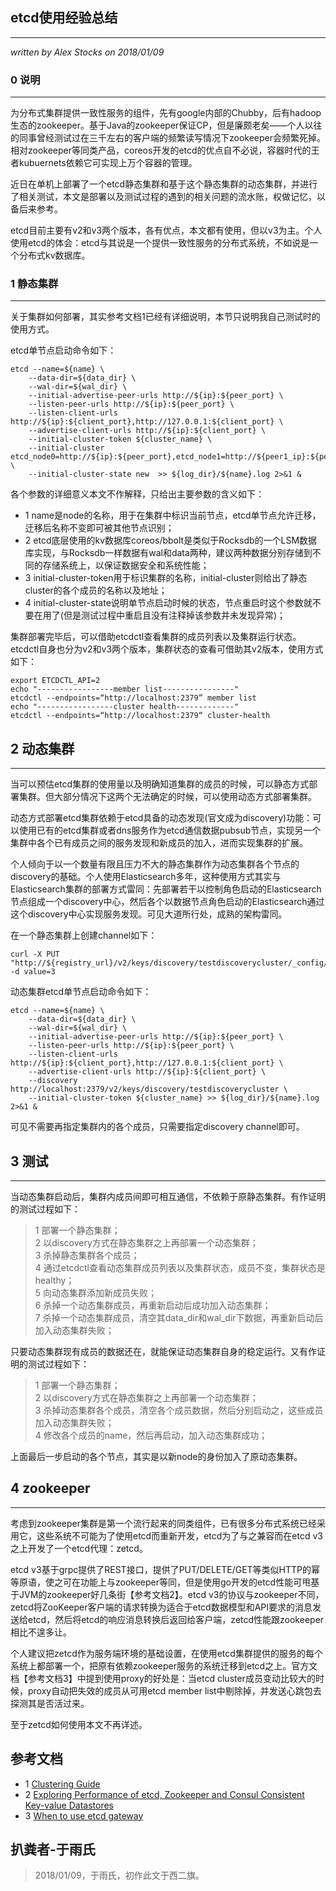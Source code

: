 ## etcd使用经验总结 ##
---
*written by Alex Stocks on 2018/01/09*


### 0 说明 ###
---

为分布式集群提供一致性服务的组件，先有google内部的Chubby，后有hadoop生态的zookeeper。基于Java的zookeeper保证CP，但是廉颇老矣——个人以往的同事曾经测试过在三千左右的客户端的频繁读写情况下zookeeper会频繁死掉。相对zookeeper等同类产品，coreos开发的etcd的优点自不必说，容器时代的王者kubuernets依赖它可实现上万个容器的管理。

近日在单机上部署了一个etcd静态集群和基于这个静态集群的动态集群，并进行了相关测试，本文是部署以及测试过程的遇到的相关问题的流水账，权做记忆，以备后来参考。

etcd目前主要有v2和v3两个版本，各有优点，本文都有使用，但以v3为主。个人使用etcd的体会：etcd与其说是一个提供一致性服务的分布式系统，不如说是一个分布式kv数据库。

### 1 静态集群 ###
---

关于集群如何部署，其实参考文档1已经有详细说明，本节只说明我自己测试时的使用方式。

etcd单节点启动命令如下：

	etcd --name=${name} \
        --data-dir=${data_dir} \
        --wal-dir=${wal_dir} \
        --initial-advertise-peer-urls http://${ip}:${peer_port} \
        --listen-peer-urls http://${ip}:${peer_port} \
        --listen-client-urls http://${ip}:${client_port},http://127.0.0.1:${client_port} \
        --advertise-client-urls http://${ip}:${client_port} \
        --initial-cluster-token ${cluster_name} \
        --initial-cluster etcd_node0=http://${ip}:${peer_port},etcd_node1=http://${peer1_ip}:${peer1_peer_port},etcd_node2=http://${peer2_ip}:${peer2_peer_port} \
        --initial-cluster-state new  >> ${log_dir}/${name}.log 2>&1 &

各个参数的详细意义本文不作解释，只给出主要参数的含义如下：   

- 1 name是node的名称，用于在集群中标识当前节点，etcd单节点允许迁移，迁移后名称不变即可被其他节点识别；
- 2 etcd底层使用的kv数据库coreos/bbolt是类似于Rocksdb的一个LSM数据库实现，与Rocksdb一样数据有wal和data两种，建议两种数据分别存储到不同的存储系统上，以保证数据安全和系统性能；
- 3 initial-cluster-token用于标识集群的名称，initial-cluster则给出了静态cluster的各个成员的名称以及地址；
- 4 initial-cluster-state说明单节点启动时候的状态，节点重启时这个参数就不要在用了(但是测试过程中重启且没有注释掉该参数并未发现异常)；

集群部署完毕后，可以借助etcdctl查看集群的成员列表以及集群运行状态。etcdctl自身也分为v2和v3两个版本，集群状态的查看可借助其v2版本，使用方式如下：

    	
	export ETCDCTL_API=2
	echo "-----------------member list----------------"
	etcdctl --endpoints=“http://localhost:2379” member list
	echo "-----------------cluster health-------------"
	etcdctl --endpoints=“http://localhost:2379“ cluster-health

## 2 动态集群 ##
---

当可以预估etcd集群的使用量以及明确知道集群的成员的时候，可以静态方式部署集群。但大部分情况下这两个无法确定的时候，可以使用动态方式部署集群。

动态方式部署etcd集群依赖于etcd具备的动态发现(官文成为discovery)功能：可以使用已有的etcd集群或者dns服务作为etcd通信数据pubsub节点，实现另一个集群中各个已有成员之间的服务发现和新成员的加入，进而实现集群的扩展。

个人倾向于以一个数量有限且压力不大的静态集群作为动态集群各个节点的discovery的基础。个人使用Elasticsearch多年，这种使用方式其实与Elasticsearch集群的部署方式雷同：先部署若干以控制角色启动的Elasticsearch节点组成一个discovery中心，然后各个以数据节点角色启动的Elasticsearch通过这个discovery中心实现服务发现。可见大道所行处，成熟的架构雷同。

在一个静态集群上创建channel如下：

	curl -X PUT "http://${registry_url}/v2/keys/discovery/testdiscoverycluster/_config/size" -d value=3


动态集群etcd单节点启动命令如下：

    etcd --name=${name} \
	    --data-dir=${data_dir} \
	    --wal-dir=${wal_dir} \
	    --initial-advertise-peer-urls http://${ip}:${peer_port} \
	    --listen-peer-urls http://${ip}:${peer_port} \
	    --listen-client-urls http://${ip}:${client_port},http://127.0.0.1:${client_port} \
	    --advertise-client-urls http://${ip}:${client_port} \
	    --discovery http://localhost:2379/v2/keys/discovery/testdiscoverycluster \
	    --initial-cluster-token ${cluster_name} >> ${log_dir}/${name}.log 2>&1 &  
   
可见不需要再指定集群内的各个成员，只需要指定discovery channel即可。
   
## 3 测试 ##
--- 

当动态集群启动后，集群内成员间即可相互通信，不依赖于原静态集群。有作证明的测试过程如下：

> 1 部署一个静态集群；   
> 2 以discovery方式在静态集群之上再部署一个动态集群；   
> 3 杀掉静态集群各个成员；   
> 4 通过etcdctl查看动态集群成员列表以及集群状态，成员不变，集群状态是healthy；   
> 5 向动态集群添加新成员失败；   
> 6 杀掉一个动态集群成员，再重新启动后成功加入动态集群；   
> 7 杀掉一个动态集群成员，清空其data_dir和wal_dir下数据，再重新启动后加入动态集群失败；

只要动态集群现有成员的数据还在，就能保证动态集群自身的稳定运行。又有作证明的测试过程如下：

> 1 部署一个静态集群；   
> 2 以discovery方式在静态集群之上再部署一个动态集群；   
> 3 杀掉动态集群各个成员，清空各个成员数据，然后分别启动之，这些成员加入动态集群失败；   
> 4 修改各个成员的name，然后再启动，加入动态集群成功；     

上面最后一步启动的各个节点，其实是以新node的身份加入了原动态集群。

## 4 zookeeper ##
---

考虑到zookeeper集群是第一个流行起来的同类组件，已有很多分布式系统已经采用它，这些系统不可能为了使用etcd而重新开发，etcd为了与之兼容而在etcd v3之上开发了一个etcd代理：zetcd。

etcd v3基于grpc提供了REST接口，提供了PUT/DELETE/GET等类似HTTP的幂等原语，使之可在功能上与zookeeper等同，但是使用go开发的etcd性能可甩基于JVM的zookeeper好几条街【参考文档2】。etcd v3的协议与zookeeper不同，zetcd将ZooKeeper客户端的请求转换为适合于etcd数据模型和API要求的消息发送给etcd，然后将etcd的响应消息转换后返回给客户端，zetcd性能跟zookeeper相比不遑多让。

个人建议把zetcd作为服务端环境的基础设置，在使用etcd集群提供的服务的每个系统上都部署一个，把原有依赖zookeeper服务的系统迁移到etcd之上。官方文档【参考文档3】中提到使用proxy的好处是：当etcd cluster成员变动比较大的时候，proxy自动把失效的成员从可用etcd member list中剔除掉，并发送心跳包去探测其是否活过来。

至于zetcd如何使用本文不再详述。

## 参考文档 ##

- 1 [Clustering Guide](https://github.com/coreos/etcd/blob/master/Documentation/op-guide/clustering.md)
- 2 [Exploring Performance of etcd, Zookeeper and Consul Consistent Key-value Datastores](https://coreos.com/blog/performance-of-etcd.html)
- 3 [When to use etcd gateway](https://github.com/coreos/etcd/blob/master/Documentation/op-guide/gateway.md#when-to-use-etcd-gateway)

## 扒粪者-于雨氏 ##

> 2018/01/09，于雨氏，初作此文于西二旗。
